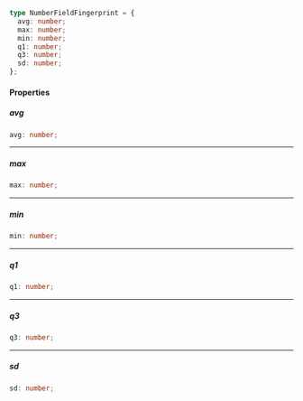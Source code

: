 ```ts
type NumberFieldFingerprint = {
  avg: number;
  max: number;
  min: number;
  q1: number;
  q3: number;
  sd: number;
};
```

#### Properties

##### avg

```ts
avg: number;
```

***

##### max

```ts
max: number;
```

***

##### min

```ts
min: number;
```

***

##### q1

```ts
q1: number;
```

***

##### q3

```ts
q3: number;
```

***

##### sd

```ts
sd: number;
```
